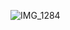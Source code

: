![IMG_1284](https://github.com/farmJun/workout-farmJun/assets/101688752/162185a7-cf26-435c-994b-48428535ea2e)
